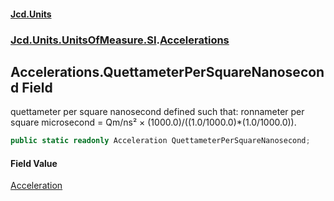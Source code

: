 #### [Jcd.Units](index 'index')
### [Jcd.Units.UnitsOfMeasure.SI](Jcd.Units.UnitsOfMeasure.SI 'Jcd.Units.UnitsOfMeasure.SI').[Accelerations](Accelerations 'Jcd.Units.UnitsOfMeasure.SI.Accelerations')

## Accelerations.QuettameterPerSquareNanosecond Field

quettameter per square nanosecond defined such that: ronnameter per square microsecond = Qm/ns² ×
(1000.0)/((1.0/1000.0)*(1.0/1000.0)).

```csharp
public static readonly Acceleration QuettameterPerSquareNanosecond;
```

#### Field Value
[Acceleration](Acceleration 'Jcd.Units.UnitTypes.Acceleration')
